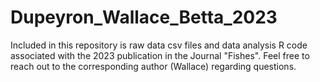 # Dupeyron_Wallace_Betta_2023
Included in this repository is raw data csv files and data analysis R code associated with the 2023 publication in the Journal "Fishes". Feel free to reach out to the corresponding author (Wallace) regarding questions.
